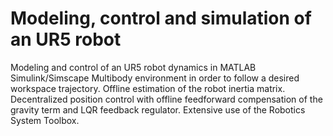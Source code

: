 # Modeling, control and simulation of an UR5 robot 

Modeling and control of an UR5 robot dynamics in MATLAB Simulink/Simscape Multibody environment in order to follow a desired workspace trajectory. Offline estimation of the robot inertia matrix. Decentralized position control with offline feedforward compensation of the gravity term and LQR feedback regulator. Extensive use of the Robotics System Toolbox. 